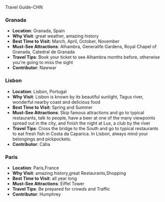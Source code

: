 Travel Guide-CHN

  
### Granada

- **Location**: Granada, Spain
- **Why Visit**: great weather, amazing history
- **Best Time to Visit**: March, April, October, November
- **Must-See Attractions**: Alhambra, Generalife Gardens, Royal Chapel of Granada, Catedral de Granada
- **Travel Tips**: Book your ticket to see Alhambra months before, otherwise you're going to miss the sight
- **Contributor**: Nawwar

### Lisbon

  - **Location**: Lisbon, Portugal
  - **Why Visit**: Lisbon is known by its beautiful sunlight, Tagus river, wonderful nearby coast and delicious food
  - **Best Time to Visit**: Spring and Summer
  - **Must-See Attractions**: Skip famous attractions and go to typical restaurants, talk to people, have a beer at one of the many viewpoints spread out in the city, and finish the night at Lux, a club by the river
  - **Travel Tips**: Cross the bridge to the South and go to typical restaurants to eat fresh fish in Costa da Caparica. In Lisbon, always mind your belongings and pickpockets.
  - **Contributor**: Cátia

### Paris

- **Location**: Paris,France
- **Why Visit**: amazing history,great Restaurants,Shopping
- **Best Time to Visit**: all year long
- **Must-See Attractions**: Eiffel Tower
- **Travel Tips**: Be prepared for crowds and Traffic
- **Contributor**: Humphrey
